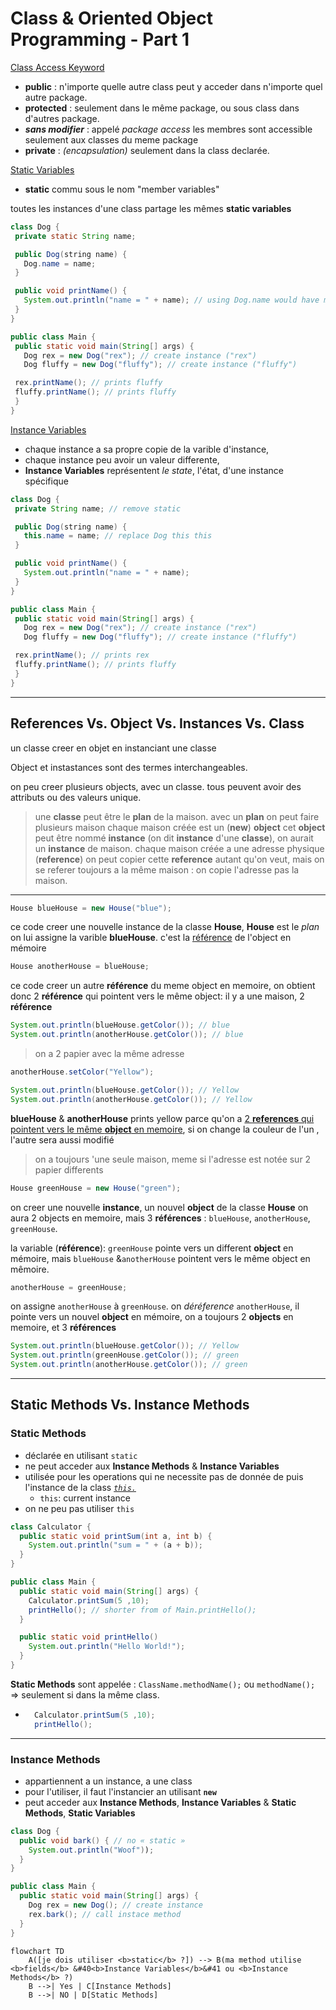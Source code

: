 # Class & Oriented Object Programming - Part 1

<u>Class Access Keyword</u>

- __public__ : n'importe quelle autre class peut y acceder dans n'importe quel autre package.
- __protected__ : seulement dans le même package, ou sous class dans d'autres package.
- _**sans modifier**_ : appelé _package access_ les membres sont accessible seulement aux classes du meme package
- __private__ : _(encapsulation)_ seulement dans la class declarée.

<u>Static Variables</u>

- __static__ commu sous le nom "member variables"

toutes les instances d'une class partage les mêmes __static variables__

 ```java
class Dog {
  private static String name;

  public Dog(string name) {
    Dog.name = name;
  }

  public void printName() {
    System.out.println("name = " + name); // using Dog.name would have made this code less confusing
  }
}

public class Main {
  public static void main(String[] args) {
    Dog rex = new Dog("rex"); // create instance ("rex")
    Dog fluffy = new Dog("fluffy"); // create instance ("fluffy")

  rex.printName(); // prints fluffy
  fluffy.printName(); // prints fluffy 
  }
}
 ```

<u>Instance Variables</u>

- chaque instance a sa propre copie de la varible d'instance,
- chaque instance peu avoir un valeur differente,
- __Instance Variables__ représentent _le state_, l'état, d'une instance spécifique

 ```java
class Dog {
  private String name; // remove static

  public Dog(string name) {
    this.name = name; // replace Dog this this
  }

  public void printName() {
    System.out.println("name = " + name);
  }
}

public class Main {
  public static void main(String[] args) {
    Dog rex = new Dog("rex"); // create instance ("rex")
    Dog fluffy = new Dog("fluffy"); // create instance ("fluffy")

  rex.printName(); // prints rex
  fluffy.printName(); // prints fluffy 
  }
}
 ```

---

## References Vs. Object Vs. Instances Vs. Class

 un classe creer en objet en instanciant une classe

Object et instastances sont des termes interchangeables.

on peu creer plusieurs objects, avec un classe. tous peuvent avoir des attributs ou des valeurs unique.

> une __classe__ peut être le __plan__ de la maison.
avec un __plan__ on peut faire plusieurs maison
chaque maison créée est un (__new__) __object__
cet __object__ peut être nommé __instance__ (on dit __instance__ d'une __classe__), on aurait un __instance__ de maison.
chaque maison créée a une adresse physique (__reference__)
on peut copier cette __reference__ autant qu'on veut, mais on se referer toujours a la même maison : on copie l'adresse pas la maison.

---

 ```java
 House blueHouse = new House("blue");
 ```

ce code creer une nouvelle instance de la classe __House__, __House__ est le _plan_ on lui assigne la varible __blueHouse__.
 c'est la <u>référence</u> de l'object en mémoire

 ```java
 House anotherHouse = blueHouse;
 ```

 ce code creer un autre __référence__ du meme object en memoire, on obtient donc 2 __référence__ qui pointent vers le même object: il y a une maison, 2 __référence__

```java
System.out.println(blueHouse.getColor()); // blue
System.out.println(anotherHouse.getColor()); // blue
```

 >on a 2 papier avec la même adresse

```java
anotherHouse.setColor("Yellow");

System.out.println(blueHouse.getColor()); // Yellow
System.out.println(anotherHouse.getColor()); // Yellow
```

__blueHouse__ & __anotherHouse__ prints yellow parce qu'on a <u>2 __references__ qui pointent vers le même __object__ en memoire</u>, si on change la couleur de l'un , l'autre sera aussi modifié
> on a toujours 'une seule maison, meme si l'adresse est notée sur 2 papier differents

```java
House greenHouse = new House("green");
```

on creer une nouvelle __instance__, un nouvel __object__ de la classe __House__ on aura 2 objects en memoire, mais 3 __références__ : `blueHouse`, `anotherHouse`, `greenHouse`.

la variable (__référence__): `greenHouse` pointe vers un different __object__ en mémoire, mais `blueHouse` &`anotherHouse` pointent vers le même object en mêmoire.

```java
anotherHouse = greenHouse;
```

on assigne `anotherHouse` à `greenHouse`. on _déréference_ `anotherHouse`, il pointe vers un nouvel __object__ en mémoire,
on a toujours 2 __objects__ en memoire, et 3 __références__

```java
System.out.println(blueHouse.getColor()); // Yellow
System.out.println(greenHouse.getColor()); // green
System.out.println(anotherHouse.getColor()); // green
```

---

## Static Methods Vs. Instance Methods

### Static Methods

- déclarée en utilisant `static`
- ne peut acceder aux __Instance Methods__ & __Instance Variables__
- utilisée pour les operations qui ne necessite pas de donnée de puis l'instance de la class <u>_`this.`_</u>
  - `this`: current instance
- on ne peu pas utiliser `this`

```java
class Calculator {
  public static void printSum(int a, int b) {
    System.out.println("sum = " + (a + b));
  }
}

public class Main {
  public static void main(String[] args) {
    Calculator.printSum(5 ,10);
    printHello(); // shorter from of Main.printHello();
  }

  public static void printHello() 
    System.out.println("Hello World!");
  }
}
```

__Static Methods__ sont appelée : `ClassName.methodName();` ou `methodName();` => seulement si dans la même class.

- ```java
    Calculator.printSum(5 ,10);
    printHello();
  ```

---

### Instance Methods

- appartiennent a un instance, a une class
- pour l'utiliser, il faut l'instancier an utilisant __`new`__
- peut acceder aux __Instance Methods__, __Instance Variables__ & __Static Methods__, __Static Variables__

```java
class Dog {
  public void bark() { // no « static »
    System.out.println("Woof"));
  }
}

public class Main {
  public static void main(String[] args) {
    Dog rex = new Dog(); // create instance
    rex.bark(); // call instace method
  }
}
```

```mermaid
flowchart TD
    A([je dois utiliser <b>static</b> ?]) --> B(ma method utilise <b>fields</b> &#40<b>Instance Variables</b>&#41 ou <b>Instance Methods</b> ?)
    B -->| Yes | C[Instance Methods]
    B -->| NO | D[Static Methods]
```
